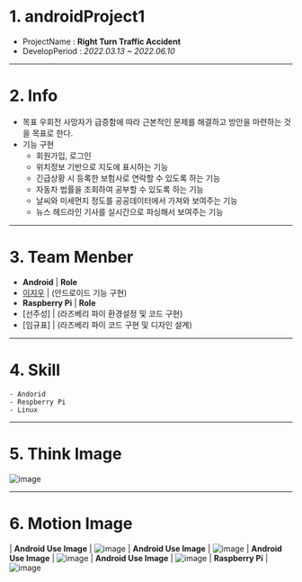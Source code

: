 <!--Header-->
# 1. androidProject1
- ProjectName : **Right Turn Traffic Accident**
- DevelopPeriod : *2022.03.13 ~ 2022.06.10*
---
# 2. Info
- 목표
  우회전 사망자가 급증함에 따라 근본적인 문제를 해결하고 방안을 마련하는 것을 목표로 한다.
- 기능 구현
  - 회원가입, 로그인
  - 위치정보 기반으로 지도에 표시하는 기능
  - 긴급상황 시 등록한 보험사로 연락할 수 있도록 하는 기능
  - 자동차 법률을 조회하여 공부할 수 있도록 하는 기능
  - 날씨와 미세먼지 정도를 공공데이터에서 가져와 보여주는 기능
  - 뉴스 헤드라인 기사를 실시간으로 파싱해서 보여주는 기능
---
# 3. Team Menber
- **Android** | **Role**
 - [이지우](https://github.com/CordHouse) | (안드로이드 기능 구현)
- **Raspberry Pi** | **Role**
 - [선주성] | (라즈베리 파이 환경설정 및 코드 구현)
 - [임규표] | (라즈베리 파이 코드 구현 및 디자인 설계)
---
# 4. Skill
```text
- Andorid
- Respberry Pi
- Linux
```
---
# 5. Think Image
![image](https://user-images.githubusercontent.com/74723818/230712427-d072489e-9312-4cf3-8c1a-2cc2737b5759.png)

---
# 6. Motion Image
| **Android Use Image** |
![image](https://user-images.githubusercontent.com/74723818/230712455-bdecf938-2723-4fe7-88bc-3e0ab71b7509.png)
| **Android Use Image** |
![image](https://user-images.githubusercontent.com/74723818/230712488-4336c038-12ce-4644-bdda-0f601b6181ed.png)
| **Android Use Image** |
![image](https://user-images.githubusercontent.com/74723818/230712499-2d0c2dec-ec48-4c0b-8024-3d3c4f2ccff2.png)
| **Android Use Image** |
![image](https://user-images.githubusercontent.com/74723818/230712512-ea11cdee-a0ca-43d3-8eb8-e3303438a2b9.png)
| **Raspberry Pi** |
![image](https://user-images.githubusercontent.com/74723818/230712517-b825a45d-2441-461e-9c32-afd14f38a836.png)

